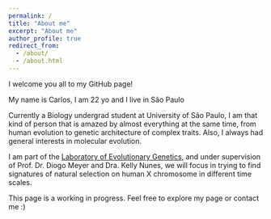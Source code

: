 ```yaml
---
permalink: /
title: "About me"
excerpt: "About me"
author_profile: true
redirect_from: 
  - /about/
  - /about.html
---
```


I welcome you all to my GitHub page!

My name is Carlos, I am 22 yo and I live in São Paulo

Currently a Biology undergrad student at University of São Paulo, I am that kind of person that is amazed by almost everything at the same time, from human evolution to genetic architecture of complex traits. Also, I always had general interests in molecular evolution.

I am part of the [Laboratory of Evolutionary Genetics](http://www.ib.usp.br/genevol/), and under supervision of Prof. Dr. Diogo Meyer and Dra. Kelly Nunes, we will focus in trying to find signatures of natural selection on human X chromosome in different time scales.

This page is a working in progress. Feel free to explore my page or contact me :) 


